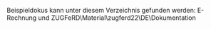 Beispieldokus kann unter diesem Verzeichnis gefunden werden: E-Rechnung und ZUGFeRD\Material\zugferd22\DE\Dokumentation

